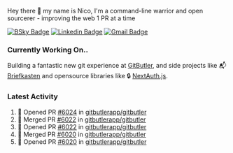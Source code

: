 
Hey there 👋 my name is Nico, I'm a command-line warrior and open sourcerer - improving the web 1 PR at a time

[![BSky Badge](https://img.shields.io/badge/-%20%40ndo.dev%20-%200285FF?style=flat-square&logo=bluesky&color=%23161e27)](https://bsky.app/profile/ndo.dev) [![Linkedin Badge](https://img.shields.io/badge/-ndom91-blue?style=flat-square&logo=Linkedin&logoColor=white&link=https://www.linkedin.com/in/ndom91/)](https://www.linkedin.com/in/ndom91/) [![Gmail Badge](https://img.shields.io/badge/-yo@ndo.dev-c14438?style=flat-square&logo=mail.ru&logoColor=white&link=mailto:yo@ndo.dev)](mailto:yo@ndo.dev)

### Currently Working On..

Building a fantastic new git experience at [GitButler](https://github.com/gitbutlerapp), and side projects like 📬 [Briefkasten](https://briefkastenhq.com) and opensource libraries like 🔒 [NextAuth.js](https://github.com/nextauthjs/next-auth).

<!--START_SECTION_PROFILE_VIEWS:readme-info-->
<!--END_SECTION_PROFILE_VIEWS:readme-info-->

<!--START_SECTION_DAILY_COMMIT:readme-info-->
<!--END_SECTION_DAILY_COMMIT:readme-info-->

<!--START_SECTION_WEEKLY_COMMIT:readme-info-->
<!--END_SECTION_WEEKLY_COMMIT:readme-info-->

### Latest Activity

<!--START_SECTION:activity-->
1. 💪 Opened PR [#6024](https://github.com/gitbutlerapp/gitbutler/pull/6024) in [gitbutlerapp/gitbutler](https://github.com/gitbutlerapp/gitbutler)
2. 🎉 Merged PR [#6022](https://github.com/gitbutlerapp/gitbutler/pull/6022) in [gitbutlerapp/gitbutler](https://github.com/gitbutlerapp/gitbutler)
3. 💪 Opened PR [#6022](https://github.com/gitbutlerapp/gitbutler/pull/6022) in [gitbutlerapp/gitbutler](https://github.com/gitbutlerapp/gitbutler)
4. 🎉 Merged PR [#6020](https://github.com/gitbutlerapp/gitbutler/pull/6020) in [gitbutlerapp/gitbutler](https://github.com/gitbutlerapp/gitbutler)
5. 💪 Opened PR [#6020](https://github.com/gitbutlerapp/gitbutler/pull/6020) in [gitbutlerapp/gitbutler](https://github.com/gitbutlerapp/gitbutler)
<!--END_SECTION:activity-->
